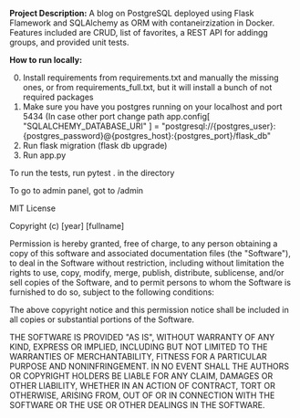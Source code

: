 **Project Description:** A blog on PostgreSQL deployed using Flask Flamework and SQLAlchemy as ORM with contaneirzization in Docker. Features included are CRUD, list of favorites, a REST API for addingg groups, and provided unit tests. 

**How to run locally:**

0. Install requirements from requirements.txt and manually the missing ones, or from requirements_full.txt, but it will install a bunch of not required packages
1. Make sure you have you postgres running on your localhost and port 5434 (In case other port change path
   app.config[
   "SQLALCHEMY_DATABASE_URI"
   ] = "postgresql://{postgres_user}:{postgres_password}@{postgres_host}:{postgres_port}/flask_db"
2. Run flask migration (flask db upgrade)
3. Run app.py

To run the tests, run pytest . in the directory

To go to admin panel, got to /admin


MIT License

Copyright (c) [year] [fullname]

Permission is hereby granted, free of charge, to any person obtaining a copy
of this software and associated documentation files (the "Software"), to deal
in the Software without restriction, including without limitation the rights
to use, copy, modify, merge, publish, distribute, sublicense, and/or sell
copies of the Software, and to permit persons to whom the Software is
furnished to do so, subject to the following conditions:

The above copyright notice and this permission notice shall be included in all
copies or substantial portions of the Software.

THE SOFTWARE IS PROVIDED "AS IS", WITHOUT WARRANTY OF ANY KIND, EXPRESS OR
IMPLIED, INCLUDING BUT NOT LIMITED TO THE WARRANTIES OF MERCHANTABILITY,
FITNESS FOR A PARTICULAR PURPOSE AND NONINFRINGEMENT. IN NO EVENT SHALL THE
AUTHORS OR COPYRIGHT HOLDERS BE LIABLE FOR ANY CLAIM, DAMAGES OR OTHER
LIABILITY, WHETHER IN AN ACTION OF CONTRACT, TORT OR OTHERWISE, ARISING FROM,
OUT OF OR IN CONNECTION WITH THE SOFTWARE OR THE USE OR OTHER DEALINGS IN THE
SOFTWARE.
